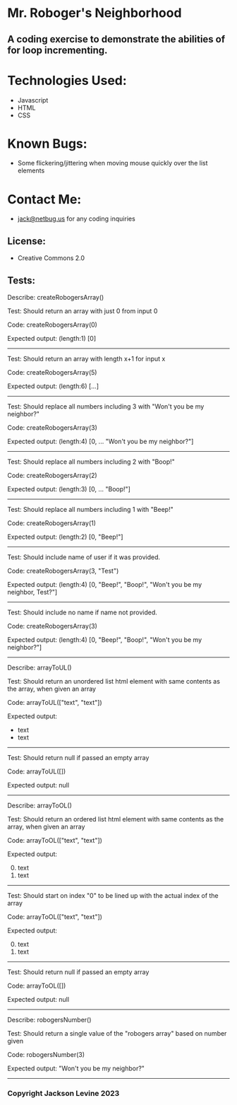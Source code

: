 # Mr. Roboger's Neighborhood
## A coding exercise to demonstrate the abilities of for loop incrementing.

# Technologies Used:
* Javascript
* HTML
* CSS

# Known Bugs:
* Some flickering/jittering when moving mouse quickly over the list elements

# Contact Me:
* jack@netbug.us for any coding inquiries

## License:
* Creative Commons 2.0

## Tests:

Describe: createRobogersArray()

  Test: Should return an array with just 0 from input 0

  Code: createRobogersArray(0)

  Expected output: (length:1) [0]

  ---

  Test: Should return an array with length x+1 for input x

  Code: createRobogersArray(5)

  Expected output: (length:6) [...]

  ---

  Test: Should replace all numbers including 3 with "Won't you be my neighbor?"

  Code: createRobogersArray(3)

  Expected output: (length:4) [0, ... "Won't you be my neighbor?"]

  ---

  Test: Should replace all numbers including 2 with "Boop!"

  Code: createRobogersArray(2)

  Expected output: (length:3) [0, ... "Boop!"]

  ---

  Test: Should replace all numbers including 1 with "Beep!"

  Code: createRobogersArray(1)

  Expected output: (length:2) [0, "Beep!"]

  ---

  Test: Should include name of user if it was provided.

  Code: createRobogersArray(3, "Test")

  Expected output: (length:4) [0, "Beep!", "Boop!", "Won't you be my neighbor, Test?"]

  ---

  Test: Should include no name if name not provided.
  
  Code: createRobogersArray(3)

  Expected output: (length:4) [0, "Beep!", "Boop!", "Won't you be my neighbor?"]

  ---

Describe: arrayToUL()

  Test: Should return an unordered list html element with same contents as the array, when given an array

  Code: arrayToUL(["text", "text"])

  Expected output: 
    <ul>
      <li>text</li>
      <li>text</li>
    </ul>

  ---

  Test: Should return null if passed an empty array

  Code: arrayToUL([])

  Expected output: null

  ---

Describe: arrayToOL()

  Test: Should return an ordered list html element with same contents as the array, when given an array

  Code: arrayToOL(["text", "text"])

  Expected output: 
    <ol>
      <li value = "0">text</li>
      <li value = "1">text</li>
    </ol>

  ---

  Test: Should start on index "0" to be lined up with the actual index of the array

  Code: arrayToOL(["text", "text"])

  Expected output: 
  <ol>
      <li value = "0">text</li>
      <li value = "1">text</li>
  </ol>

  ---

  Test: Should return null if passed an empty array

  Code: arrayToOL([])

  Expected output: null

  ---

Describe: robogersNumber()

  Test: Should return a single value of the "robogers array" based on number given

  Code: robogersNumber(3)

  Expected output: "Won't you be my neighbor?"

  ---
  
### Copyright Jackson Levine 2023